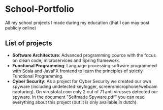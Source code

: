 # School-Portfolio
All my school projects I made during my education (that I can may post publicly online)

## List of projects
* **Software Architecture**: Advanced programming cource with the focus on clean code, microservices and Spring framework.
* **Functional Programming**: Language processing software programmed with Scala and JavaFX frontend to learn the principles of strictly Functional Programming.
* **Cyber Security**: As a project for Cyber Security we created our own spyware (including undetected keylogger, screen/microphone/webcam capturing). On virustotal.com only 2 out of 71 anti virusses detected our spyware. In the document "Selfmade Spyware.pdf" you can read everything about this project (but it is only available in dutch).
